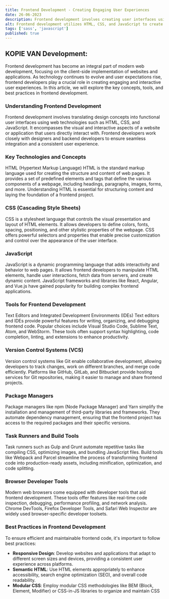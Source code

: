 ```yaml
---
title: Frontend Development - Creating Engaging User Experiences
date: 26-06-2023
description: Frontend development involves creating user interfaces using HTML, CSS, and JavaScript, while following best practices for efficient and engaging web experiences.
alt: Frontend development utilizes HTML, CSS, and JavaScript to create engaging user interfaces while adhering to best practices for efficiency and optimal web experiences.
tags: ['sass', 'javascript']
published: true
---
```


## KOPIE VAN Development:

Frontend development has become an integral part of modern web development, focusing on the client-side implementation of websites and applications. As technology continues to evolve and user expectations rise, frontend developers play a crucial role in creating engaging and interactive user experiences. In this article, we will explore the key concepts, tools, and best practices in frontend development.

### Understanding Frontend Development

Frontend development involves translating design concepts into functional user interfaces using web technologies such as HTML, CSS, and JavaScript. It encompasses the visual and interactive aspects of a website or application that users directly interact with. Frontend developers work closely with designers and backend developers to ensure seamless integration and a consistent user experience.

### Key Technologies and Concepts

HTML (Hypertext Markup Language)
HTML is the standard markup language used for creating the structure and content of web pages. It provides a set of predefined elements and tags that define the various components of a webpage, including headings, paragraphs, images, forms, and more. Understanding HTML is essential for structuring content and laying the foundation of a frontend project.

### CSS (Cascading Style Sheets)

CSS is a stylesheet language that controls the visual presentation and layout of HTML elements. It allows developers to define colors, fonts, spacing, positioning, and other stylistic properties of the webpage. CSS offers powerful selectors and properties that enable precise customization and control over the appearance of the user interface.

### JavaScript

JavaScript is a dynamic programming language that adds interactivity and behavior to web pages. It allows frontend developers to manipulate HTML elements, handle user interactions, fetch data from servers, and create dynamic content. JavaScript frameworks and libraries like React, Angular, and Vue.js have gained popularity for building complex frontend applications.

### Tools for Frontend Development

Text Editors and Integrated Development Environments (IDEs)
Text editors and IDEs provide powerful features for writing, organizing, and debugging frontend code. Popular choices include Visual Studio Code, Sublime Text, Atom, and WebStorm. These tools often support syntax highlighting, code completion, linting, and extensions to enhance productivity.

### Version Control Systems (VCS)

Version control systems like Git enable collaborative development, allowing developers to track changes, work on different branches, and merge code efficiently. Platforms like GitHub, GitLab, and Bitbucket provide hosting services for Git repositories, making it easier to manage and share frontend projects.

### Package Managers

Package managers like npm (Node Package Manager) and Yarn simplify the installation and management of third-party libraries and frameworks. They automate dependency management, ensuring that the frontend project has access to the required packages and their specific versions.

### Task Runners and Build Tools

Task runners such as Gulp and Grunt automate repetitive tasks like compiling CSS, optimizing images, and bundling JavaScript files. Build tools like Webpack and Parcel streamline the process of transforming frontend code into production-ready assets, including minification, optimization, and code splitting.

### Browser Developer Tools

Modern web browsers come equipped with developer tools that aid frontend development. These tools offer features like real-time code inspection, debugging, performance profiling, and network analysis. Chrome DevTools, Firefox Developer Tools, and Safari Web Inspector are widely used browser-specific developer toolsets.

### Best Practices in Frontend Development

To ensure efficient and maintainable frontend code, it's important to follow best practices:

- **Responsive Design**: Develop websites and applications that adapt to different screen sizes and devices, providing a consistent user experience across platforms.
- **Semantic HTML**: Use HTML elements appropriately to enhance accessibility, search engine optimization (SEO), and overall code readability.
- **Modular CSS**: Employ modular CSS methodologies like BEM (Block, Element, Modifier) or CSS-in-JS libraries to organize and maintain CSS
